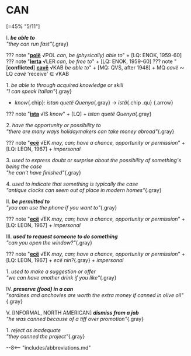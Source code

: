 # CAN

[=45% "5/11"]

I. ***be able to***<br>
*"they can run fast"*{.gray}

??? note "[**polë**](https://eldamo.org/content/words/word-2365882591.html) √POL *can, be (physically) able to*"
	+ [LQ: ENOK, 1959-60]
??? note "[**lerta**](https://eldamo.org/content/words/word-2365882591.html) √LER *can, be free to*"
	+ [LQ: ENOK, 1959-60]
??? note "[**conflicted**] [**cavë**](https://eldamo.org/content/words/word-1575919115.html) √KAB *be able to*"
	+ [MQ: QVS, after 1948]
	+ MQ *cavë* &ac; LQ *cavë* 'receive' &isin; √KAB

1\. *be able to through acquired knowledge or skill*<br>
*"I can speak Italian"*{.gray}

+ *know*{.chip}: *istan quetë Quenya*{.gray} &rarr; *istä*{.chip .qu}
{.arrow}

??? note "[**ista**](https://eldamo.org/content/words/word-2694824321.html) √IS *know*"
	+ [LQ]
	+ *istan quetë Quenya*{.gray}

2\. *have the opportunity or possibility to*<br>
*"there are many ways holidaymakers can take money abroad"*{.gray}

??? note "[**ecë**](https://eldamo.org/content/words/word-1099035839.html) √EK *may, can; have a chance, opportunity or permission*"
	+ [LQ: LEON, 1967]
	+ *impersonal*

3\. *used to express doubt or surprise about the possibility of something's being the case*<br>
*"he can't have finished"*{.gray}

4\. *used to indicate that something is typically the case*<br>
*"antique clocks can seem out of place in modern homes"*{.gray}

II. ***be permitted to***<br>
*"you can use the phone if you want to"*{.gray}

??? note "[**ecë**](https://eldamo.org/content/words/word-1099035839.html) √EK *may, can; have a chance, opportunity or permission*"
	+ [LQ: LEON, 1967]
	+ *impersonal*

III. ***used to request someone to do something***<br>
*"can you open the window?"*{.gray}

??? note "[**ecë**](https://eldamo.org/content/words/word-1099035839.html) √EK *may, can; have a chance, opportunity or permission*"
	+ [LQ: LEON, 1967]
	+ *ecë nin?*{.gray}
	+ *impersonal*

1\. *used to make a suggestion or offer*<br>
*"we can have another drink if you like"*{.gray}

IV. ***preserve (food) in a can***<br>
*"sardines and anchovies are worth the extra money if canned in olive oil"*{.gray}

V. [INFORMAL, NORTH AMERICAN] ***dismiss from a job***<br>
*"he was canned because of a tiff over promotion"*{.gray}

1\. *reject as inadequate*<br>
*"they canned the project"*{.gray}

--8<-- "includes/abbreviations.md"